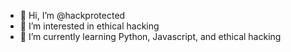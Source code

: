 - 👋 Hi, I’m @hackprotected
- 👀 I’m interested in ethical hacking
- 🌱 I’m currently learning Python, Javascript, and ethical hacking

<!---
hackprotected/hackprotected is a ✨ special ✨ repository because its `README.md` (this file) appears on your GitHub profile.
You can click the Preview link to take a look at your changes.
--->
